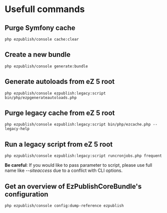 Usefull commands
================

Purge Symfony cache
-------------------

```
php ezpublish/console cache:clear
```

Create a new bundle
-------------------

```
php ezpublish/console generate:bundle
```

Generate autoloads from eZ 5 root
---------------------------------

```
php ezpublish/console ezpublish:legacy:script bin/php/ezpgenerateautoloads.php
```

Purge legacy cache from eZ 5 root
---------------------------------

```
php ezpublish/console ezpublish:legacy:script bin/php/ezcache.php --legacy-help
```

Run a legacy script from eZ 5 root
----------------------------------

```
php ezpublish/console ezpublish:legacy:script runcronjobs.php frequent
```
**Be careful**: If you would like to pass parameter to script, please use full name like *--siteaccess* due to a conflict with CLI options.

Get an overview of EzPublishCoreBundle's configuration
------------------------------------------------------

```
php ezpublish/console config:dump-reference ezpublish
```